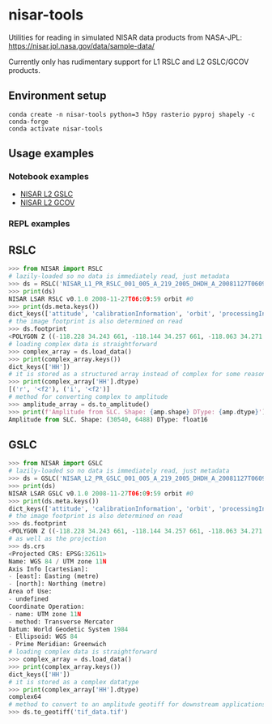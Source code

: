 # nisar-tools

Utilities for reading in simulated NISAR data products from NASA-JPL:
https://nisar.jpl.nasa.gov/data/sample-data/

Currently only has rudimentary support for L1 RSLC and L2 GSLC/GCOV products.

## Environment setup

```console
conda create -n nisar-tools python=3 h5py rasterio pyproj shapely -c conda-forge
conda activate nisar-tools
```

## Usage examples

### Notebook examples
- [NISAR L2 GSLC](notebooks/gslc.ipynb)
- [NISAR L2 GCOV](notebooks/gcov.ipynb)

### REPL examples

## RSLC
```python
>>> from NISAR import RSLC
# lazily-loaded so no data is immediately read, just metadata
>>> ds = RSLC('NISAR_L1_PR_RSLC_001_005_A_219_2005_DHDH_A_20081127T060959_20081127T061015_P01101_F_N_J_001.h5')
>>> print(ds)
NISAR LSAR RSLC v0.1.0 2008-11-27T06:09:59 orbit #0
>>> print(ds.meta.keys())
dict_keys(['attitude', 'calibrationInformation', 'orbit', 'processingInformation', 'geolocation', 'identification'])
# the image footprint is also determined on read
>>> ds.footprint
<POLYGON Z ((-118.228 34.243 661, -118.144 34.257 661, -118.063 34.271 661, ...>
# loading complex data is straightforward
>>> complex_array = ds.load_data()
>>> print(complex_array.keys())
dict_keys(['HH'])
# it is stored as a structured array instead of complex for some reason
>>> print(complex_array['HH'].dtype)
[('r', '<f2'), ('i', '<f2')]
# method for converting complex to amplitude
>>> amplitude_array = ds.to_amplitude()
>>> print(f'Amplitude from SLC. Shape: {amp.shape} DType: {amp.dtype}')
Amplitude from SLC. Shape: (30540, 6488) DType: float16
```

## GSLC
```python
>>> from NISAR import GSLC
# lazily-loaded so no data is immediately read, just metadata
>>> ds = GSLC('NISAR_L2_PR_GSLC_001_005_A_219_2005_DHDH_A_20081127T060959_20081127T061015_P01101_F_N_J_001.h5')
>>> print(ds)
NISAR LSAR GSLC v0.1.0 2008-11-27T06:09:59 orbit #0
>>> print(ds.meta.keys())
dict_keys(['attitude', 'calibrationInformation', 'orbit', 'processingInformation', 'radar', 'identification'])
# the image footprint is also determined on read
>>> ds.footprint
<POLYGON Z ((-118.228 34.243 661, -118.144 34.257 661, -118.063 34.271 661, ...>
# as well as the projection
>>> ds.crs
<Projected CRS: EPSG:32611>
Name: WGS 84 / UTM zone 11N
Axis Info [cartesian]:
- [east]: Easting (metre)
- [north]: Northing (metre)
Area of Use:
- undefined
Coordinate Operation:
- name: UTM zone 11N
- method: Transverse Mercator
Datum: World Geodetic System 1984
- Ellipsoid: WGS 84
- Prime Meridian: Greenwich
# loading complex data is straightforward
>>> complex_array = ds.load_data()
>>> print(complex_array.keys())
dict_keys(['HH'])
# it is stored as a complex datatype
>>> print(complex_array['HH'].dtype)
complex64
# method to convert to an amplitude geotiff for downstream applications
>>> ds.to_geotiff('tif_data.tif')
```
